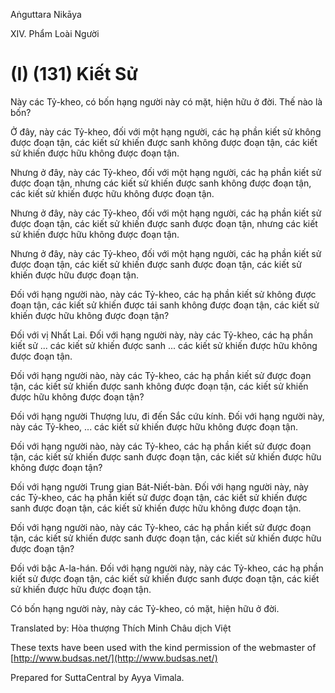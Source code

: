 Aṅguttara Nikāya

XIV. Phẩm Loài Người

# (I) (131) Kiết Sử

Này các Tỷ-kheo, có bốn hạng người này có mặt, hiện hữu ở đời. Thế nào là bốn?

Ở đây, này các Tỷ-kheo, đối với một hạng người, các hạ phần kiết sử không được đoạn tận, các kiết sử khiến được sanh không được đoạn tận, các kiết sử khiến được hữu không được đoạn tận.

Nhưng ở đây, này các Tỷ-kheo, đối với một hạng người, các hạ phần kiết sử được đoạn tận, nhưng các kiết sử khiến được sanh không được đoạn tận, các kiết sử khiến được hữu không được đoạn tận.

Nhưng ở đây, này các Tỷ-kheo, đối với một hạng người, các hạ phần kiết sử được đoạn tận, các kiết sử khiến được sanh được đoạn tận, nhưng các kiết sử khiến được hữu không được đoạn tận.

Nhưng ở đây, này các Tỷ-kheo, đối với một hạng người, các hạ phần kiết sử được đoạn tận, các kiết sử khiến được sanh được đoạn tận, các kiết sử khiến được hữu được đoạn tận.

Ðối với hạng người nào, này các Tỷ-kheo, các hạ phần kiết sử không được đoạn tận, các kiết sử khiến được tái sanh không được đoạn tận, các kiết sử khiến được hữu không được đoạn tận?

Ðối với vị Nhất Lai. Ðối với hạng người này, này các Tỷ-kheo, các hạ phần kiết sử ... các kiết sử khiến được sanh ... các kiết sử khiến được hữu không được đoạn tận.

Ðối với hạng người nào, này các Tỷ-kheo, các hạ phần kiết sử được đoạn tận, các kiết sử khiến được sanh không được đoạn tận, các kiết sử khiến được hữu không được đoạn tận?

Ðối với hạng người Thượng lưu, đi đến Sắc cứu kính. Ðối với hạng người này, này các Tỷ-kheo, ... các kiết sử khiến được hữu không được đoạn tận.

Ðối với hạng người nào, này các Tỷ-kheo, các hạ phần kiết sử được đoạn tận, các kiết sử khiến được sanh được đoạn tận, các kiết sử khiến được hữu không được đoạn tận?

Ðối với hạng người Trung gian Bát-Niết-bàn. Ðối với hạng người này, này các Tỷ-kheo, các hạ phần kiết sử được đoạn tận, các kiết sử khiến được sanh được đoạn tận, các kiết sử khiến được hữu không được đoạn tận.

Ðối với hạng người nào, này các Tỷ-kheo, các hạ phần kiết sử được đoạn tận, các kiết sử khiến được sanh được đoạn tận, các kiết sử khiến được hữu được đoạn tận?

Ðối với bậc A-la-hán. Ðối với hạng người này, này các Tỷ-kheo, các hạ phần kiết sử được đoạn tận, các kiết sử khiến được sanh được đoạn tận, các kiết sử khiến được hữu được đoạn tận.

Có bốn hạng người này, này các Tỷ-kheo, có mặt, hiện hữu ở đời.

Translated by: Hòa thượng Thích Minh Châu dịch Việt

These texts have been used with the kind permission of the webmaster of [http://www.budsas.net/](http://www.budsas.net/)

Prepared for SuttaCentral by Ayya Vimala.